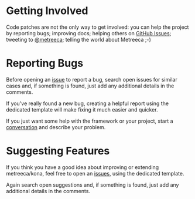 # Getting Involved

Code patches are not the only way to get involved: you can help the project by reporting bugs; improving docs; helping
others on [GitHub Issues](issues); tweeting to [@metreeca](https://twitter.com/metreeca); telling the world about
Metreeca ;-)

# Reporting Bugs

Before opening an [issue](https://github.com/metreeca/kona/issues) to report a bug, search open issues for similar cases
and, if something is found, just add any additional details in the comments.

If you've really found a new bug, creating a helpful report using the dedicated template will make fixing it much easier
and quicker.

If you just want some help with the framework or your project, start
a [conversation](https://github.com/metreeca/kona/discussions) and describe your problem.

# Suggesting Features

If you think you have a good idea about improving or extending metreeca/kona, feel free to open
an [issues](https://github.com/metreeca/kona/issues), using the dedicated template.

Again search open suggestions and, if something is found, just add any additional details in the comments.
